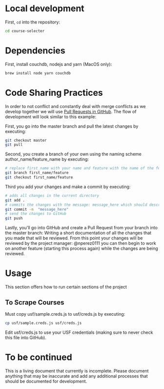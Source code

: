 # Local development

First, `cd` into the repository:

```sh
cd course-selecter
```

# Dependencies

First, install couchdb, nodejs and yarn (MacOS only):

```sh
brew install node yarn couchdb
```

# Code Sharing Practices

In order to not conflict and constantly deal with merge conflicts as we develop together we will use [Pull Requests in GitHub](https://help.github.com/articles/about-pull-requests/).
The flow of development will look similar to this example:

First, you go into the master branch and pull the latest changes by executing:

```sh
git checkout master
git pull
```

Second, you create a branch of your own using the naming scheme author_name/feature_name by executing:

```sh
# replace first_name with your name and feature with the name of the feature that you are working on
git branch first_name/feature
git checkout first_name/feature
```

Third you add your changes and make a commit by executing:
```sh
# adds all changes in the current directory
git add .
# commits the changes with the message: message_here which should describe the changes made in that commit
git commit -m  "message_here"
# send the changes to GitHub
git push
```

Lastly, you'll go into GitHub and create a Pull Request from your branch into the master branch: Writing a short documentation of all the changes that you made that will be reviewed.
From this point your changes will be reviewed by the project manager: @nperez0111 you can then begin to work on another feature (starting this process again) while the changes are being reviewed.


# Usage
This section offers how to run certain sections of the project

## To Scrape Courses

Must copy usf/sample.creds.js to usf/creds.js by executing:

```sh
cp usf/sample.creds.js usf/creds.js
```

Edit usf/creds.js to use your USF credentials (making sure to never check this file into GitHub).


# To be continued

This is a living document that currently is incomplete.
Please document anything that may be inaccurate and add any additional processes that should be documented for development.